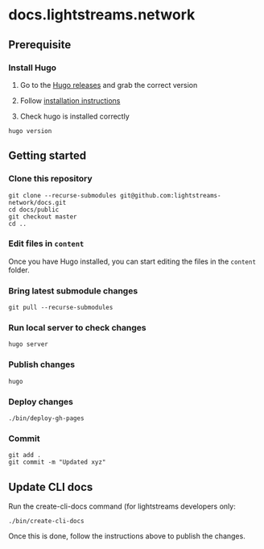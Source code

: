 # docs.lightstreams.network

## Prerequisite

### Install Hugo

1. Go to the [Hugo releases](https://github.com/gohugoio/hugo/releases) and grab the
correct version

2. Follow [installation instructions](https://gohugo.io/getting-started/installing)

3. Check hugo is installed correctly

```
hugo version
```

## Getting started

### Clone this repository
```
git clone --recurse-submodules git@github.com:lightstreams-network/docs.git
cd docs/public
git checkout master
cd ..
```

### Edit files in `content`
Once you have Hugo installed, you can start editing the files in the `content`
folder.

### Bring latest submodule changes
```
git pull --recurse-submodules
```

### Run local server to check changes
```
hugo server
```

### Publish changes
```
hugo
```

### Deploy changes

```
./bin/deploy-gh-pages
```

### Commit

```
git add .
git commit -m "Updated xyz"
```

## Update CLI docs

Run the create-cli-docs command (for lightstreams developers only:
```
./bin/create-cli-docs
```
Once this is done, follow the instructions above to publish the changes.

